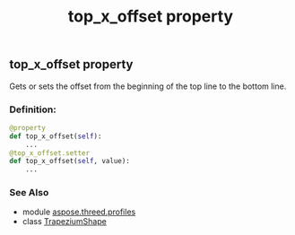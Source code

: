 ﻿---
title: top_x_offset property
second_title: Aspose.3D for Python via .NET API References
description: 
type: docs
weight: 180
url: /python-net/aspose.threed.profiles/trapeziumshape/top_x_offset/
is_root: false
---

## top_x_offset property


Gets or sets the offset from the beginning of the top line to the bottom line.
### Definition:
```python
@property
def top_x_offset(self):
    ...
@top_x_offset.setter
def top_x_offset(self, value):
    ...
```

### See Also
* module [aspose.threed.profiles](../../)
* class [TrapeziumShape](/3d/python-net/aspose.threed.profiles/trapeziumshape)

